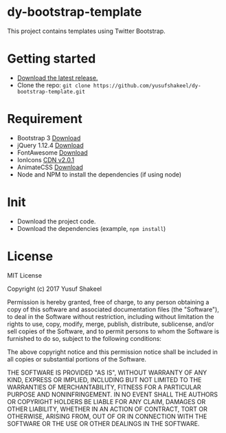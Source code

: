 # dy-bootstrap-template
This project contains templates using Twitter Bootstrap.


# Getting started
- [Download the latest release.](https://github.com/yusufshakeel/dy-bootstrap-template/releases)
- Clone the repo: `git clone https://github.com/yusufshakeel/dy-bootstrap-template.git`

# Requirement
- Bootstrap 3 [Download](http://getbootstrap.com/getting-started/#download)
- jQuery 1.12.4 [Download](http://code.jquery.com/)
- FontAwesome [Download](http://fontawesome.io/)
- IonIcons [CDN v2.0.1](http://code.ionicframework.com/ionicons/2.0.1/css/ionicons.min.css)
- AnimateCSS [Download](https://daneden.github.io/animate.css/)
- Node and NPM to install the dependencies (if using node)

# Init
- Download the project code.
- Download the dependencies (example, `npm install`)


# License
MIT License

Copyright (c) 2017 Yusuf Shakeel

Permission is hereby granted, free of charge, to any person obtaining a copy
of this software and associated documentation files (the "Software"), to deal
in the Software without restriction, including without limitation the rights
to use, copy, modify, merge, publish, distribute, sublicense, and/or sell
copies of the Software, and to permit persons to whom the Software is
furnished to do so, subject to the following conditions:

The above copyright notice and this permission notice shall be included in all
copies or substantial portions of the Software.

THE SOFTWARE IS PROVIDED "AS IS", WITHOUT WARRANTY OF ANY KIND, EXPRESS OR
IMPLIED, INCLUDING BUT NOT LIMITED TO THE WARRANTIES OF MERCHANTABILITY,
FITNESS FOR A PARTICULAR PURPOSE AND NONINFRINGEMENT. IN NO EVENT SHALL THE
AUTHORS OR COPYRIGHT HOLDERS BE LIABLE FOR ANY CLAIM, DAMAGES OR OTHER
LIABILITY, WHETHER IN AN ACTION OF CONTRACT, TORT OR OTHERWISE, ARISING FROM,
OUT OF OR IN CONNECTION WITH THE SOFTWARE OR THE USE OR OTHER DEALINGS IN THE
SOFTWARE.